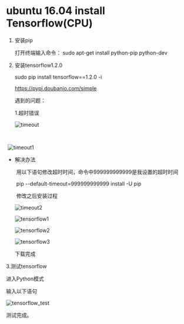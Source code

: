 # ubuntu 16.04 install Tensorflow(CPU)

1. 安装pip

    打开终端输入命令： sudo apt-get install python-pip python-dev

2. 安装tensorflow1.2.0

   sudo pip install tensorflow==1.2.0 -i 

   https://pypi.doubanio.com/simple

   遇到的问题：

   1.超时错误

   ![timeout](https://github.com/DataLab-CQU/Wiki/blob/master/jy/jy_markdown_pic/ubuntu_16.04_install_Tensorflow_CPU/timeout.png?raw=true)

   ​

​    ![timeout1](https://github.com/DataLab-CQU/Wiki/blob/master/jy/jy_markdown_pic/ubuntu_16.04_install_Tensorflow_CPU/timeout1.png?raw=true)



- 解决办法

  ​	用以下语句修改超时时间，命令中999999999999是我设置的超时时间

  ​	pip --default-timeout=999999999999 install -U pip

  ​        修改之后安装过程

  ![timeout2](https://github.com/DataLab-CQU/Wiki/blob/master/jy/jy_markdown_pic/ubuntu_16.04_install_Tensorflow_CPU/timeout2.png?raw=true)	

  ![tensorflow1](https://github.com/DataLab-CQU/Wiki/blob/master/jy/jy_markdown_pic/ubuntu_16.04_install_Tensorflow_CPU/tensorflow1.png?raw=true)

  ![tensorflow2](https://github.com/DataLab-CQU/Wiki/blob/master/jy/jy_markdown_pic/ubuntu_16.04_install_Tensorflow_CPU/tensorflow2.png?raw=true)

  ![tensorflow3](https://github.com/DataLab-CQU/Wiki/blob/master/jy/jy_markdown_pic/ubuntu_16.04_install_Tensorflow_CPU/tensorflow3.png?raw=true)

  下载完成

3.测试tensorflow

进入Python模式

输入以下语句

![tensorflow_test](https://github.com/DataLab-CQU/Wiki/blob/master/jy/jy_markdown_pic/ubuntu_16.04_install_Tensorflow_CPU/tensorflow_test.png?raw=true)

测试完成。

